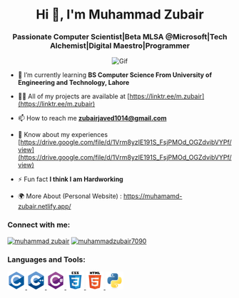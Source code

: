 <h1 align="center">Hi 👋, I'm Muhammad Zubair</h1>
<h3 align="center">Passionate Computer Scientist|Beta MLSA @Microsoft|Tech Alchemist|Digital Maestro|Programmer</h3>
<div align="center"><img src="[https://analyticsindiamag.com/wp-content/uploads/2018/12/developer-dribbble.gif]" alt="Gif" width="600px" height="400px"></div>

- 🌱 I’m currently learning **BS Computer Science From University of Engineering and Technology, Lahore**

- 👨‍💻 All of my projects are available at [https://linktr.ee/m.zubair](https://linktr.ee/m.zubair)

- 📫 How to reach me **zubairjaved1014@gmail.com**

- 📄 Know about my experiences [https://drive.google.com/file/d/1Vrm8yzIE191S_FsjPMOd_OGZdvibVYPf/view](https://drive.google.com/file/d/1Vrm8yzIE191S_FsjPMOd_OGZdvibVYPf/view)

- ⚡ Fun fact **I think I am Hardworking**

- 🌍 More About (Personal Website) : https://muhamamd-zubair.netlify.app/ 
 
<h3 align="left">Connect with me:</h3>
<p align="left">
<a href="https://linkedin.com/in/muhammad zubair" target="blank"><img align="center" src="https://raw.githubusercontent.com/rahuldkjain/github-profile-readme-generator/master/src/images/icons/Social/linked-in-alt.svg" alt="muhammad zubair" height="30" width="40" /></a>
<a href="https://instagram.com/muhammadzubair7090" target="blank"><img align="center" src="https://raw.githubusercontent.com/rahuldkjain/github-profile-readme-generator/master/src/images/icons/Social/instagram.svg" alt="muhammadzubair7090" height="30" width="40" /></a>
</p>

<h3 align="left">Languages and Tools:</h3>
<p align="left"> <a href="https://www.cprogramming.com/" target="_blank" rel="noreferrer"> <img src="https://raw.githubusercontent.com/devicons/devicon/master/icons/c/c-original.svg" alt="c" width="40" height="40"/> </a> <a href="https://www.w3schools.com/cpp/" target="_blank" rel="noreferrer"> <img src="https://raw.githubusercontent.com/devicons/devicon/master/icons/cplusplus/cplusplus-original.svg" alt="cplusplus" width="40" height="40"/> </a> <a href="https://www.w3schools.com/cs/" target="_blank" rel="noreferrer"> <img src="https://raw.githubusercontent.com/devicons/devicon/master/icons/csharp/csharp-original.svg" alt="csharp" width="40" height="40"/> </a> <a href="https://www.w3schools.com/css/" target="_blank" rel="noreferrer"> <img src="https://raw.githubusercontent.com/devicons/devicon/master/icons/css3/css3-original-wordmark.svg" alt="css3" width="40" height="40"/> </a> <a href="https://www.w3.org/html/" target="_blank" rel="noreferrer"> <img src="https://raw.githubusercontent.com/devicons/devicon/master/icons/html5/html5-original-wordmark.svg" alt="html5" width="40" height="40"/> </a> <a href="https://www.python.org" target="_blank" rel="noreferrer"> <img src="https://raw.githubusercontent.com/devicons/devicon/master/icons/python/python-original.svg" alt="python" width="40" height="40"/> </a> </p>

